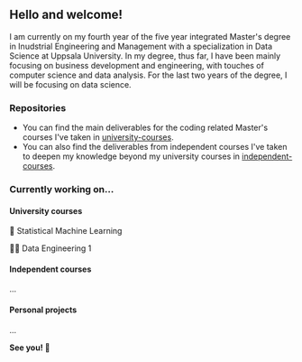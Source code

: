 ## Hello and welcome!

I am currently on my fourth year of the five year integrated Master's degree in Inudstrial Engineering and Management with a specialization in Data Science at Uppsala University. In my degree, thus far, I have been mainly focusing on business development and engineering, with touches of computer science and data analysis. For the last two years of the degree, I will be focusing on data science.

### Repositories
- You can find the main deliverables for the coding related Master's courses I've taken in [university-courses](https://github.com/alexandersundquist/university-courses).
- You can also find the deliverables from independent courses I've taken to deepen my knowledge beyond my university courses in [independent-courses](https://github.com/alexandersundquist/independent-courses).

### Currently working on...

#### University courses
  🤖 Statistical Machine Learning
  
  👨‍💻 Data Engineering 1

#### Independent courses
...

#### Personal projects
...

**See you! 👋**

<!---
alexandersundquist/alexandersundquist is a ✨ special ✨ repository because its `README.md` (this file) appears on your GitHub profile.
You can click the Preview link to take a look at your changes.
--->
